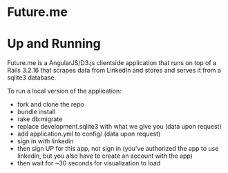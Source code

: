 Future.me
=========


Up and Running
==============
Future.me is a AngularJS/D3.js clientside application that runs on top of a Rails 3.2.16 that scrapes data from LinkedIn and stores and serves it from a sqlite3 database.

To run a local version of the application:

- fork and clone the repo
- bundle install
- rake db:migrate
- replace development.sqlite3 with what we give you (data upon request)
- add application.yml to config/ (data upon request)
- sign in with linkedin
- then sign UP for this app, not sign in (you've authorized the app to use linkedin, but you also have to create an account with the app)
- then wait for ~30 seconds for visualization to load
